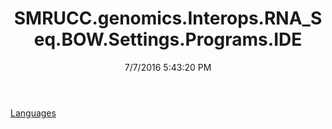 ﻿---
title: SMRUCC.genomics.Interops.RNA_Seq.BOW.Settings.Programs.IDE
date: 7/7/2016 5:43:20 PM
---

[Languages](T-SMRUCC.genomics.Interops.RNA_Seq.BOW.Settings.Programs.IDE.Languages.html)
